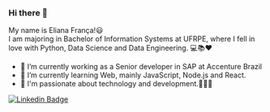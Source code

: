 ### Hi there 👋  

<!--
**elianamsf/elianamsf** is a ✨ _special_ ✨ repository because its `README.md` (this file) appears on your GitHub profile.

Here are some ideas to get you started:

- 🔭 I’m currently working on ...
- 🌱 I’m currently learning ...
- 👯 I’m looking to collaborate on ...
- 🤔 I’m looking for help with ...
- 💬 Ask me about ...
- 📫 How to reach me: ...
- 😄 Pronouns: ...
- ⚡ Fun fact: ...
-->

My name is Eliana França!😃  
I am majoring in Bachelor of Information Systems at UFRPE, where I fell in love with Python, Data Science and Data Engineering. 💻📚❤️
- 🔭 I’m currently working as a Senior developer in SAP at Accenture Brazil
- 🌱 I’m currently learning Web, mainly JavaScript, Node.js and React.
- 💖 I'm passionate about technology and development.👩🏽‍💻  


[![Linkedin Badge](https://img.shields.io/badge/-Eliana%20França-blue?style=flat-square&logo=Linkedin&logoColor=white&link=https://www.linkedin.com/in/eliana-f-252786b5/)](https://www.linkedin.com/in/eliana-f-252786b5/)

